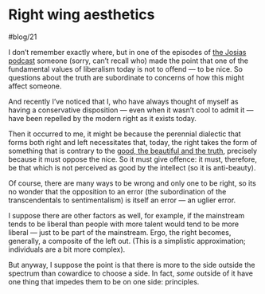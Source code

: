 # Right wing aesthetics
#blog/21

I don’t remember exactly where, but in one of the episodes of [the Josias podcast](https://thejosias.com/category/blog/podcast-episodes/) someone (sorry, can’t recall who) made the point that one of the fundamental values of liberalism today is not to offend — to be nice. So questions about the truth are subordinate to concerns of how this might affect someone.

And recently I’ve noticed that I, who have always thought of myself as having a conservative disposition — even when it wasn’t cool to admit it — have been repelled by the modern right as it exists today.

Then it occurred to me, it might be because the perennial dialectic that forms both right and left necessitates that, today, the right takes the form of something that is contrary to the [good, the beautiful and the truth](https://plato.stanford.edu/entries/transcendentals-medieval/), precisely because it must oppose the nice. So it must give offence: it must, therefore, be that which is not perceived as good by the intellect (so it is anti-beauty).

Of course, there are many ways to be wrong and only one to be right, so its no wonder that the opposition to an error (the subordination of the transcendentals to sentimentalism) is itself an error — an uglier error.

I suppose there are other factors as well, for example, if the mainstream tends to be liberal than people with more talent would tend to be more liberal — just to be part of the mainstream. Ergo, the right becomes, generally, a composite of the left out. (This is a simplistic approximation; individuals are a bit more complex).

But anyway, I suppose the point is that there is more to the side outside the spectrum than cowardice to choose a side. In fact, *some* outside of it have one thing that impedes them to be on one side: principles.


